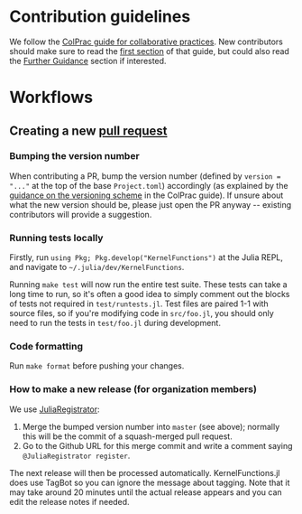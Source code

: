 # Contribution guidelines

We follow the [ColPrac guide for collaborative practices](https://colprac.sciml.ai/). New contributors should make sure to read the [first section](https://github.com/SciML/ColPrac#colprac-contributors-guide-on-collaborative-practices-for-community-packages) of that guide, but could also read the [Further Guidance](https://github.com/SciML/ColPrac#colprac-further-guidance) section if interested.


# Workflows


## Creating a new [pull request](https://docs.github.com/en/github/collaborating-with-pull-requests/proposing-changes-to-your-work-with-pull-requests/about-pull-requests)

### Bumping the version number

When contributing a PR, bump the version number (defined by `version = "..."` at the top of the base `Project.toml`) accordingly (as explained by the [guidance on the versioning scheme](https://colprac.sciml.ai/#incrementing-the-package-version) in the ColPrac guide).
If unsure about what the new version should be, please just open the PR anyway -- existing contributors will provide a suggestion.

### Running tests locally

Firstly, run `using Pkg; Pkg.develop("KernelFunctions")` at the Julia REPL, and navigate to `~/.julia/dev/KernelFunctions`.

Running `make test` will now run the entire test suite.
These tests can take a long time to run, so it's often a good idea to simply comment out the blocks of tests not required in `test/runtests.jl`.
Test files are paired 1-1 with source files, so if you're modifying code in `src/foo.jl`, you should only need to run the tests in `test/foo.jl` during development.

### Code formatting

Run `make format` before pushing your changes.


### How to make a new release (for organization members)

We use [JuliaRegistrator](https://github.com/JuliaRegistries/Registrator.jl#via-the-github-app):

1. Merge the bumped version number into `master` (see above); normally this will be the commit of a squash-merged pull request.
2. Go to the Github URL for this merge commit and write a comment saying `@JuliaRegistrator register`.

The next release will then be processed automatically. KernelFunctions.jl does use TagBot so you can ignore the message about tagging. Note that it may take around 20 minutes until the actual release appears and you can edit the release notes if needed.
